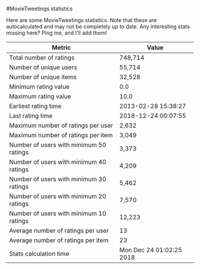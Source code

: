 #MovieTweetings statistics

Here are some MovieTweetings statistics. Note that these are autocalculated and may not be completely up to date. Any interesting stats missing here? Ping me, and I'll add them!

Metric | Value
--- | ---
Total number of ratings                 | 748,714
Number of unique users                  | 55,714
Number of unique items                  | 32,528
Minimum rating value                    | 0.0
Maximum rating value                    | 10.0
Earliest rating time                    | 2013-02-28 15:38:27
Last rating time                        | 2018-12-24 00:07:55
Maximum number of ratings per user      | 2,632
Maximum number of ratings per item      | 3,049
Number of users with minimum 50 ratings | 3,373
Number of users with minimum 40 ratings | 4,209
Number of users with minimum 30 ratings | 5,462
Number of users with minimum 20 ratings | 7,570
Number of users with minimum 10 ratings | 12,223
Average number of ratings per user      | 13
Average number of ratings per item      | 23
Stats calculation time                  | Mon Dec 24 01:02:25 2018

